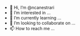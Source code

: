 - 👋 Hi, I’m @ncanestrari
- 👀 I’m interested in ...
- 🌱 I’m currently learning ...
- 💞️ I’m looking to collaborate on ...
- 📫 How to reach me ...

<!---
ncanestrari/ncanestrari is a ✨ special ✨ repository because its `README.md` (this file) appears on your GitHub profile.
You can click the Preview link to take a look at your changes.
--->
